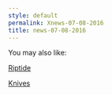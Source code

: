 ```yaml
---
style: default
permalink: Xnews-07-08-2016
title: news-07-08-2016
---
```

You may also like:

[Riptide](http://scp-wiki.net/way-out-in-the-water)

[Knives](http://scp-wiki.net/knives)
